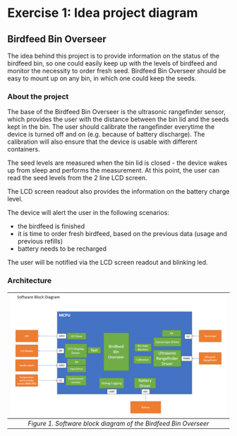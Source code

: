 # Exercise 1: Idea project diagram

## Birdfeed Bin Overseer

The idea behind this project is to provide information on the status of the
birdfeed bin, so one could easily keep up with the levels of birdfeed and
monitor the necessity to order fresh seed. Birdfeed Bin Overseer should be easy
to mount up on any bin, in which one could keep the seeds.

### About the project
The base of the Birdfeed Bin Overseer is the ultrasonic rangefinder sensor,
which provides the user with the distance between the bin lid and the seeds kept
in the bin. The user should calibrate the rangefinder everytime the device is
turned off and on (e.g. because of battery discharge). The calibration will also
ensure that the device is usable with different containers.

The seed levels are measured when the bin lid is closed - the device wakes up
from sleep and performs the measurement. At this point, the user can read the
seed levels from the 2 line LCD screen. 

The LCD screen readout also provides the information on the battery charge
level.

The device will alert the user in the following scenarios:
- the birdfeed is finished
- it is time to order fresh birdfeed, based on the previous data (usage and
  previous refills)
- battery needs to be recharged

The user will be notified via the LCD screen readout and blinking led.


### Architecture


|![Software block diagram](assets/hw01_software-block-diagram.png)|
|:--:|
| *Figure 1. Software block diagram of the Birdfeed Bin Overseer*|
